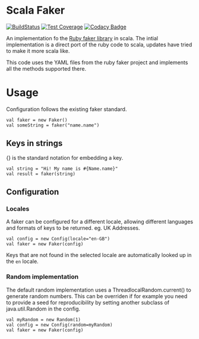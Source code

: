 # Scala Faker

[![BuildStatus](https://travis-ci.com/andrewmccall/scala-faker.svg?branch=master)](https://travis-ci.com/andrewmccall/scala-faker.svg?branch=master) [![Test Coverage](https://api.codeclimate.com/v1/badges/83771e22887b4d5af622/test_coverage)](https://codeclimate.com/github/andrewmccall/scala-faker/test_coverage) [![Codacy Badge](https://api.codacy.com/project/badge/Grade/a2a7e12bd5aa48109ded58c3675fdf42)](https://www.codacy.com/app/andrewmccall/scala-faker?utm_source=github.com&amp;utm_medium=referral&amp;utm_content=andrewmccall/scala-faker&amp;utm_campaign=Badge_Grade)

An implementation fo the [Ruby faker library](https://github.com/stympy/faker) in scala. The intial implementation is a direct port of the ruby code to 
scala, updates have tried to make it more scala like. 

This code uses the YAML files from the ruby faker project and implements all the methods supported there.

# Usage

Configuration follows the existing faker standard. 

    val faker = new Faker()
    val someString = faker("name.name")

## Keys in strings
{} is the standard notation for embedding a key. 

    val string = "Hi! My name is #{Name.name}"
    val result = faker(string)
   

## Configuration

### Locales
A faker can be configured for a different locale, allowing different languages and formats of keys to be returned. eg. UK Addresses.

    val config = new Config(locale="en-GB")
    val faker = new Faker(config)
    
Keys that are not found in the selected locale are automatically looked up in the `en` locale.

### Random implementation
The default random implementation uses a ThreadlocalRandom.current() to generate random numbers. This can be overriden 
if for example you need to provide a seed for reproducibility by setting another subclass of java.util.Random in the 
config.

    val myRandom = new Random(1)
    val config = new Config(random=myRandom)
    val faker = new Faker(config) 
